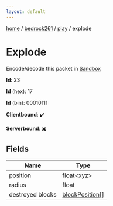 ```yaml
---
layout: default
---
```


[home](/)  /  [bedrock261](/protocol/bedrock261)  /  [play](/protocol/bedrock261/play)  /  explode

# Explode

Encode/decode this packet in [Sandbox](../../../sandbox/bedrock261#Play.Explode)

**Id**: 23

**Id** (hex): 17

**Id** (bin): 00010111

**Clientbound**: ✔️

**Serverbound**: ✖️

## Fields

Name | Type
---|---
position | float&lt;xyz&gt;
radius | float
destroyed blocks | [blockPosition](/protocol/bedrock261/types/block-position)[]
